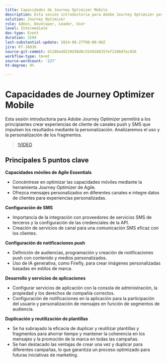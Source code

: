 ```yaml
---
title: Capacidades de Journey Optimizer Mobile
description: Esta sesión introductoria para Adobe Journey Optimizer permitirá a los principiantes crear experiencias de cliente de canales push y SMS que impulsen los resultados mediante la personalización. Analizaremos el uso y la personalización de los fragmentos.
solution: Journey Optimizer
role: Admin, Developer, Leader, User
level: Intermediate
doc-type: Event
duration: 3294
last-substantial-update: 2024-08-27T00:00:00Z
jira: KT-16036
source-git-commit: d1186a48229d38d8c5549286357ef1108dfac916
workflow-type: tm+mt
source-wordcount: '227'
ht-degree: 0%

---
```



# Capacidades de Journey Optimizer Mobile

Esta sesión introductoria para Adobe Journey Optimizer permitirá a los principiantes crear experiencias de cliente de canales push y SMS que impulsen los resultados mediante la personalización. Analizaremos el uso y la personalización de los fragmentos.

>[!VIDEO](https://video.tv.adobe.com/v/3433001/?learn=on)

## Principales 5 puntos clave

**Capacidades móviles de Agile Essentials**

* Concéntrese en optimizar las capacidades móviles mediante la herramienta Journey Optimizer de Agile.
* Ofrezca mensajes personalizados en diferentes canales e integre datos de clientes para experiencias personalizadas.

**Configuración de SMS**

* Importancia de la integración con proveedores de servicios SMS de terceros y la configuración de las credenciales de la API.
* Creación de servicios de canal para una comunicación SMS eficaz con los clientes.

**Configuración de notificaciones push**

* Definición de audiencias, programación y creación de notificaciones push con contenido y medios personalizados.
* Uso de IA generativa, como Firefly, para crear imágenes personalizadas basadas en estilos de marca.

**Desarrollo y servicios de aplicaciones**

* Configurar servicios de aplicación con la consola de administración, la propiedad y los derechos de compañía correctos.
* Configuración de notificaciones en la aplicación para la participación del usuario y personalización de mensajes en función de segmentos de audiencia.

**Duplicación y reutilización de plantillas**

* Se ha subrayado la eficacia de duplicar y reutilizar plantillas y fragmentos para ahorrar tiempo y mantener la coherencia en los mensajes y la promoción de la marca en todas las campañas.
* Se han destacado las ventajas de crear una vez y duplicar para diferentes campañas, lo que garantiza un proceso optimizado para futuras iniciativas de marketing.
